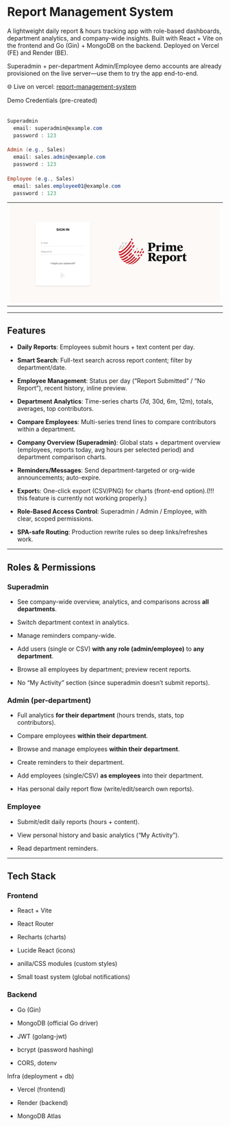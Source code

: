 # Report Management System

A lightweight daily report & hours tracking app with role-based dashboards, department analytics, and company-wide insights. Built with React + Vite on the frontend and Go (Gin) + MongoDB on the backend. Deployed on Vercel (FE) and Render (BE).


Superadmin + per-department Admin/Employee demo accounts are already provisioned on the live server—use them to try the app end-to-end.

🌐 Live on vercel: [report-management-system](https://report-management-system-one.vercel.app)

Demo Credentials (pre-created)

```powershell

Superadmin
  email: superadmin@example.com
  password : 123

Admin (e.g., Sales)
  email: sales.admin@example.com
  password : 123

Employee (e.g., Sales)
  email: sales.employee01@example.com
  password : 123

```


<table>
  <tr>
    <td><img src="images/1.png" width="1000"></td>
  </tr>
</table>


---

## Features 

- **Daily Reports**: Employees submit hours + text content per day.

- **Smart Search**: Full-text search across report content; filter by department/date.

- **Employee Management**: Status per day (“Report Submitted” / “No Report”), recent history, inline preview.

- **Department Analytics**: Time-series charts (7d, 30d, 6m, 12m), totals, averages, top contributors.

- **Compare Employees**: Multi-series trend lines to compare contributors within a department.

- **Company Overview (Superadmin)**: Global stats + department overview (employees, reports today, avg hours per selected period) and department comparison charts.

- **Reminders/Messages**: Send department-targeted or org-wide announcements; auto-expire.

- **Export**s: One-click export (CSV/PNG) for charts (front-end option).(!!! this feature is currently not working properly.)

- **Role-Based Access Control**: Superadmin / Admin / Employee, with clear, scoped permissions.

- **SPA-safe Routing**: Production rewrite rules so deep links/refreshes work.


---


## Roles & Permissions

### Superadmin

  - See company-wide overview, analytics, and comparisons across **all departments**.
  
  - Switch department context in analytics.
  
  - Manage reminders company-wide.
  
  - Add users (single or CSV) **with any role (admin/employee)** to **any department**.
  
  - Browse all employees by department; preview recent reports.
  
  - No “My Activity” section (since superadmin doesn’t submit reports).

### Admin (per-department)

  - Full analytics **for their department** (hours trends, stats, top contributors).
  
  - Compare employees **within their department**.
  
  - Browse and manage employees **within their department**.
  
  - Create reminders to their department.
  
  - Add employees (single/CSV) **as employees** into their department.
  
  - Has personal daily report flow (write/edit/search own reports).

### Employee

  - Submit/edit daily reports (hours + content).
  
  - View personal history and basic analytics (“My Activity”).
  
  - Read department reminders.


---

## Tech Stack

### Frontend

  - React + Vite
  
  - React Router
  
  - Recharts (charts)
  
  - Lucide React (icons)
  
  - anilla/CSS modules (custom styles)
  
  - Small toast system (global notifications)

### Backend

- Go (Gin)

- MongoDB (official Go driver)

- JWT (golang-jwt)

- bcrypt (password hashing)

- CORS, dotenv

Infra (deployment + db)

- Vercel (frontend)

- Render (backend)

- MongoDB Atlas















